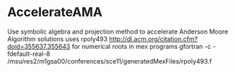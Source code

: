 AccelerateAMA
=============

Use symbolic algebra and projection method to accelerate Anderson Moore Algorithm solutions
uses rpoly493
http://dl.acm.org/citation.cfm?doid=355637.355643
for numerical roots in mex programs
gfortran -c -fdefault-real-8 /msu/res2/m1gsa00/conferences/sce11/generatedMexFiles/rpoly493.f 
